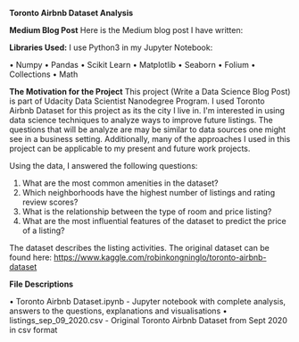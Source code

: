 **Toronto Airbnb Dataset Analysis**

**Medium Blog Post**
Here is the Medium blog post I have written: 

**Libraries Used:**
I use Python3 in my Jupyter Notebook:

• Numpy 
• Pandas 
• Scikit Learn 
• Matplotlib 
• Seaborn
• Folium
• Collections
• Math

**The Motivation for the Project**
This project (Write a Data Science Blog Post) is part of Udacity Data Scientist Nanodegree Program.
I used Toronto Airbnb Dataset for this project as its the city I live in. I'm interested in using data science techniques to analyze ways to improve future listings.
The questions that will be analyze are may be similar to data sources one might see in a business setting.
Additionally, many of the approaches I used in this project can be applicable to my present and future work projects. 

Using the data, I answered the following questions:

1. What are the most common amenities in the dataset?
2. Which neighborhoods have the highest number of listings and rating review scores?
3. What is the relationship between the type of room and price listing?
4. What are the most influential features of the dataset to predict the price of a listing?

The dataset describes the listing activities. The original dataset can be found here: https://www.kaggle.com/robinkongninglo/toronto-airbnb-dataset

**File Descriptions**

• Toronto Airbnb Dataset.ipynb - Jupyter notebook with complete analysis, answers to the questions, explanations and visualisations
• listings_sep_09_2020.csv - Original Toronto Airbnb Dataset from Sept 2020 in csv format 



